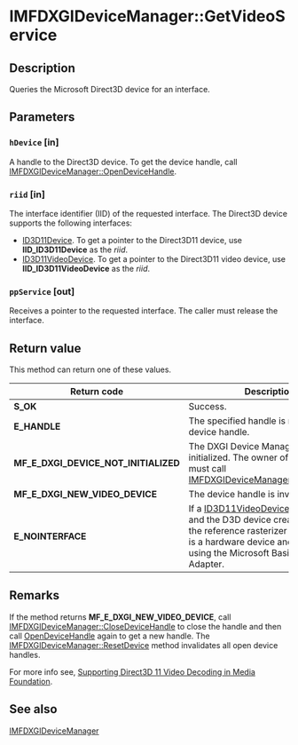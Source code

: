 # IMFDXGIDeviceManager::GetVideoService

## Description

Queries the Microsoft Direct3D device for an interface.

## Parameters

### `hDevice` [in]

A handle to the Direct3D device. To get the device handle, call [IMFDXGIDeviceManager::OpenDeviceHandle](https://learn.microsoft.com/windows/desktop/api/mfobjects/nf-mfobjects-imfdxgidevicemanager-opendevicehandle).

### `riid` [in]

The interface identifier (IID) of the requested interface. The Direct3D device supports the following interfaces:

* [ID3D11Device](https://learn.microsoft.com/windows/desktop/api/d3d11/nn-d3d11-id3d11device). To get a pointer to the Direct3D11 device, use **IID_ID3D11Device** as the *riid*.
* [ID3D11VideoDevice](https://learn.microsoft.com/windows/desktop/api/d3d11/nn-d3d11-id3d11videodevice). To get a pointer to the Direct3D11 video device, use **IID_ID3D11VideoDevice** as the *riid*.

### `ppService` [out]

Receives a pointer to the requested interface. The caller must release the interface.

## Return value

This method can return one of these values.

| Return code | Description |
| --- | --- |
| **S_OK** | Success. |
| **E_HANDLE** | The specified handle is not a Direct3D device handle. |
| **MF_E_DXGI_DEVICE_NOT_INITIALIZED** | The DXGI Device Manager was not initialized. The owner of the device must call [IMFDXGIDeviceManager::ResetDevice](https://learn.microsoft.com/windows/desktop/api/mfobjects/nf-mfobjects-imfdxgidevicemanager-resetdevice). |
| **MF_E_DXGI_NEW_VIDEO_DEVICE** | The device handle is invalid. |
| **E_NOINTERFACE** | If a [ID3D11VideoDevice](https://learn.microsoft.com/windows/desktop/api/d3d11/nn-d3d11-id3d11videodevice) is specified and the D3D device created is using the reference rasterizer or WARP. Or it is a hardware device and you are using the Microsoft Basic Display Adapter. |

## Remarks

If the method returns **MF_E_DXGI_NEW_VIDEO_DEVICE**, call [IMFDXGIDeviceManager::CloseDeviceHandle](https://learn.microsoft.com/windows/desktop/api/mfobjects/nf-mfobjects-imfdxgidevicemanager-closedevicehandle) to close the handle and then call [OpenDeviceHandle](https://learn.microsoft.com/windows/desktop/api/mfobjects/nf-mfobjects-imfdxgidevicemanager-opendevicehandle) again to get a new handle. The [IMFDXGIDeviceManager::ResetDevice](https://learn.microsoft.com/windows/desktop/api/mfobjects/nf-mfobjects-imfdxgidevicemanager-resetdevice) method invalidates all open device handles.

For more info see, [Supporting Direct3D 11 Video Decoding in Media Foundation](https://learn.microsoft.com/windows/desktop/medfound/supporting-direct3d-11-video-decoding-in-media-foundation).

## See also

[IMFDXGIDeviceManager](https://learn.microsoft.com/windows/desktop/api/mfobjects/nn-mfobjects-imfdxgidevicemanager)